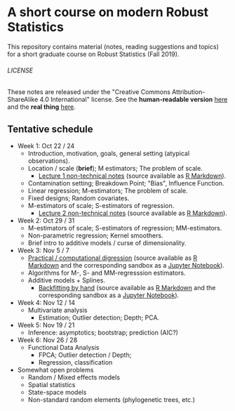 # A short course on modern Robust Statistics

This repository contains material (notes, reading suggestions and topics) for a short
graduate course on Robust Statistics (Fall 2019).


###### LICENSE
These notes are released under the
"Creative Commons Attribution-ShareAlike 4.0 International" license.
See the **human-readable version** [here](https://creativecommons.org/licenses/by-sa/4.0/)
and the **real thing** [here](https://creativecommons.org/licenses/by-sa/4.0/legalcode).

## Tentative schedule

- Week 1: Oct 22 / 24
    - Introduction, motivation, goals, general setting (atypical observations).
    - Location / scale (**brief**); M estimators; The problem of scale.
        - [Lecture 1 non-technical notes](Lecture1.md) (source available as
            [R Markdown](Lecture1.Rmd)).
    - Contamination setting; Breakdown Point; "Bias", Influence Function.
    - Linear regression; M-estimators; The problem of scale.
    - Fixed designs;  Random covariates.  
    - M-estimators of scale; S-estimators of regression.
        - [Lecture 2 non-technical notes](Lecture2.md) (source available as
            [R Markdown](Lecture2.Rmd)).
- Week 2: Oct 29 / 31
    - M-estimators of scale; S-estimators of regression; MM-estimators.
    - Non-parametric regression;  Kernel smoothers.
    - Brief intro to additive models / curse of dimensionality.
- Week 3: Nov 5 / 7
    - [Practical / computational digression](Simple_examples.md) (source available as
        [R Markdown](Simple_examples.Rmd) and the corresponding sandbox as a
        [Jupyter Notebook](Simple_examples.ipynb)).
    - Algorithms for M-, S- and MM-regresssion estimators.
    - Additive models  + Splines.
        - [Backfitting by hand](Example-backfitting.md) (source available as
        [R Markdown](Example-backfitting.Rmd) and the corresponding sandbox as a
        [Jupyter Notebook](Example-backfitting.ipynb)).
- Week 4: Nov 12 / 14
    - Multivariate analysis
         - Estimation; Outlier detection; Depth; PCA.
- Week 5: Nov 19 / 21
    - Inference: asymptotics; bootstrap; prediction (AIC?)
- Week 6: Nov 26 / 28
    - Functional Data Analysis
         - FPCA; Outlier detection / Depth;
        - Regression, classification
- Somewhat open problems
    - Random / Mixed effects models
    - Spatial statistics
    - State-space models
    - Non-standard random elements (phylogenetic trees, etc.)
